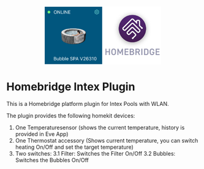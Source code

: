 
<p align="center">

<img src="https://github.com/drheck/homebridge-intex/blob/master/doc/pool.PNG" width="150">
<img src="https://github.com/homebridge/branding/raw/master/logos/homebridge-wordmark-logo-vertical.png" width="150">

</p>


# Homebridge Intex Plugin

This is a Homebridge platform plugin for Intex Pools with WLAN.

The plugin provides the following homekit devices:
1. One Temperaturesensor (shows the current temperature, history is provided in Eve App)
2. One Thermostat accessory (Shows current temperature, you can switch heating On/Off and set the target temperature)
3. Two switches:
  3.1 Filter: Switches the Filter On/Off
  3.2 Bubbles: Switches the Bubbles On/Off
